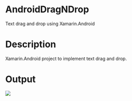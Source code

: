 # AndroidDragNDrop
Text drag and drop using Xamarin.Android

# Description
Xamarin.Android project to implement text drag and drop.

# Output
![](https://paramjitkumari.github.io/AndroidDragNDrop/dragndrop.gif)

